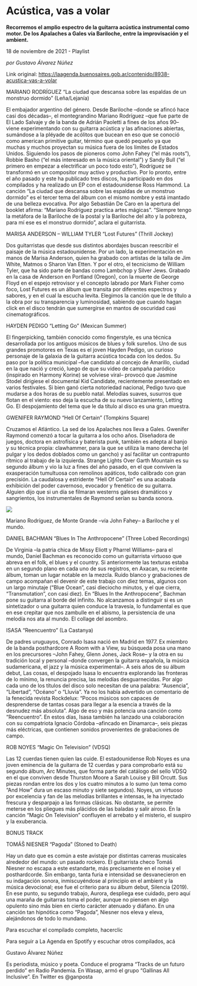 # Acústica, vas a volar

**Recorremos el amplio espectro de la guitarra acústica instrumental como motor. De los Apalaches a Gales vía Bariloche, entre la improvisación y el ambient.**

18 de noviembre de 2021 - Playlist

_por Gustavo Álvarez Núñez_

Link original: https://laagenda.buenosaires.gob.ar/contenido/8938-acustica-vas-a-volar



MARIANO RODRÍGUEZ “La ciudad que descansa sobre las espaldas de un monstruo dormido” (Leña/Lejanía)




El embajador argentino del género. Desde Bariloche –donde se afincó hace casi dos décadas–, el montegrandino Mariano Rodríguez –que fue parte de El Lado Salvaje y de la banda de Adrián Paoletti a fines de los años 90– viene experimentando con su guitarra acústica y las afinaciones abiertas, sumándose a la pléyade de acólitos que bucean en eso que se conoció como american primitive guitar, término que quedó pequeño ya que muchas y muchos proyectan su música fuera de los límites de Estados Unidos. Siguiendo los pasos de pioneros como John Fahey (“el más roots”), Robbie Basho (“el más interesado en la música oriental”) y Sandy Bull (“el primero en empezar a electrificar un poco todo esto”), Rodríguez se transformó en un compositor muy activo y productivo. Por lo pronto, entre el año pasado y este ha publicado tres discos, ha participado en dos compilados y ha realizado un EP con el estadounidense Ross Hammond. La canción “La ciudad que descansa sobre las espaldas de un monstruo dormido” es el tercer tema del álbum con el mismo nombre y está imantado de una belleza evocativa. Por algo Sebastián De Caro en la apertura del booklet afirma: “Mariano Rodríguez practica artes mágicas”. “Siempre tengo la metáfora de la Bariloche de la postal y la Bariloche del alto y la pobreza, para mí ese es el monstruo dormido”, aclara el guitarrista.




MARISA ANDERSON – WILLIAM TYLER “Lost Futures” (Thrill Jockey)




Dos guitarristas que desde sus distintos abordajes buscan reescribir el paisaje de la música estadounidense. Por un lado, la experimentación en manos de Marisa Anderson, quien ha grabado con artistas de la talla de Jim White, Matmos o Sharon Van Etten. Y por el otro, el tecnicismo de William Tyler, que ha sido parte de bandas como Lambchop y Silver Jews. Grabado en la casa de Anderson en Portland (Oregon), con la muerte de George Floyd en el espejo retrovisor y el concepto labrado por Mark Fisher como foco, Lost Futures es un álbum que transita por diferentes espectros y sabores, y en el cual la escucha levita. Elegimos la canción que le de título a la obra por su transparencia y luminosidad, sabiendo que cuando hagan click en el disco tendrán que sumergirse en mantos de oscuridad casi cinematográficos.




HAYDEN PEDIGO “Letting Go” (Mexican Summer)




El fingerpicking, también conocido como fingerstyle, es una técnica desarrollada por los antiguos músicos de blues y folk sureños. Uno de sus grandes promotores en Texas es el joven Hayden Pedigo, un curioso personaje de la galaxia de la guitarra acústica tocada con los dedos. Su paso por la política municipal –fue candidato al concejo de Amarillo, ciudad en la que nació y creció, luego de que su video de campaña paródico (inspirado en Harmony Korine) se volviese viral– provocó que Jasmine Stodel dirigiese el documental Kid Candidate, recientemente presentado en varios festivales. Si bien ganó cierta notoriedad nacional, Pedigo tuvo que mudarse a dos horas de su pueblo natal. Melodías suaves, susurros que flotan en el viento: eso deja la escucha de su nuevo lanzamiento, Letting Go. El despojamiento del tema que le da título al disco es una gran muestra.




GWENIFER RAYMOND “Hell Of Certain” (Tompkins Square)




Cruzamos el Atlántico. La sed de los Apalaches nos lleva a Gales. Gwenifer Raymond comenzó a tocar la guitarra a los ocho años. Diseñadora de juegos, doctora en astrofísica y baterista punk, también es adepta al banjo y su técnica propia: clawhammer, para la que se utiliza la mano derecha (el pulgar y los dedos doblados como un gancho) y así facilitar un contrapunto rítmico al trabajo de la izquierda. Strange Lights Over Garth Mountain es su segundo álbum y vio la luz a fines del año pasado, en el que conviven la exasperación tumultuosa con remolinos apáticos, todo calibrado con gran precisión. La caudalosa y estridente “Hell Of Certain” es una acabada exhibición del poder cavernoso, evocador y frenético de su guitarra. Alguien dijo que si un día se filmaran westerns galeses dramáticos y sangrientos, los instrumentales de Raymond serían su banda sonora.




![](https://cdn.feater.me/files/images/115093/7ac01e7f-a248-4f7d-9ac7-577fdf9548a0.jpeg)




Mariano Rodríguez, de Monte Grande –vía John Fahey– a Bariloche y el mundo.




DANIEL BACHMAN “Blues In The Anthropocene” (Three Lobed Recordings)




De Virginia –la patria chica de Missy Eliott y Pharrel Williams– para el mundo, Daniel Bachman es reconocido como un guitarrista virtuoso que abreva en el folk, el blues y el country. Si anteriormente las texturas estaba en un segundo plano en cada uno de sus registros, en Axacan, su reciente álbum, toman un lugar notable en la mezcla. Ruido blanco y grabaciones de campo acompañan el devenir de este trabajo con diez temas, algunos con un largo minutaje (“Blue Ocean”, casi dieciocho minutos, y el que cierra, “Transmutation”, con casi diez). En “Blues In the Anthropocene”, Bachman pone su guitarra al borde del infinito. No alcanzamos a distinguir si es un sintetizador o una guitarra quien conduce la travesía, lo fundamental es que en ese crepitar que nos zambulle en el abismo, la persistencia de una melodía nos ata al mundo. El collage del asombro.




ISASA “Reencuentro” (La Castanya)




De padres uruguayos, Conrado Isasa nació en Madrid en 1977. Ex miembro de la banda posthardcore A Room with a View, su búsqueda posa una mano en los precursores –John Fahey, Glenn Jones, Jack Rose– y la otra en su tradición local y personal –donde convergen la guitarra española, la música sudamericana, el jazz y la música experimental–. A seis años de su álbum debut, Las cosas, el despojado Isasa lo encuentra explorando las fronteras de lo mínimo, la renuncia precisa, las melodías desguarnecidas. Por algo cada uno de los títulos del disco solo necesitan de una palabra: “Ausencia”, “Libertad”, “Océano” o “Lluvia”. Ya no los había advertido un comentario de la fenecida revista Rockdelux: “Pocos músicos son capaces de desprenderse de tantas cosas para llegar a la esencia a través de la desnudez más absoluta”. Algo de eso y más potencia una canción como “Reencuentro”. En estos días, Isasa también ha lanzado una colaboración con su compatriota Ignacio Córdoba –afincado en Dinamarca–, seis piezas más eléctricas, que contienen sonidos provenientes de grabaciones de campo.




ROB NOYES “Magic On Television” (VDSQ)




Las 12 cuerdas tienen quien las cuide. El estadounidense Rob Noyes es una joven eminencia de la guitarra de 12 cuerdas y para comprobarlo está su segundo álbum, Arc Minutes, que forma parte del catálogo del sello VDSQ en el que conviven desde Thurston Moore a Sarah Louise y Bill Orcutt. Sus piezas rondan entre los dos y los cuatro minutos a lo sumo (un tema como “And How” dura un escaso minuto y siete segundos). Noyes, un virtuoso por excelencia y fan de las melodías brillantes e intensas, le ha inyectado frescura y desparpajo a las formas clásicas. No obstante, se permite meterse en los pliegues más plácidos de las baladas y salir airoso. En la canción “Magic On Television” confluyen el arrebato y el misterio, el suspiro y la exuberancia.




BONUS TRACK




TOMÁŠ NIESNER “Pagoda” (Stoned to Death)




Hay un dato que es común a este avistaje por distintas carreras musicales alrededor del mundo: un pasado rockero. El guitarrista checo Tomáš Niesner no escapa a este estandarte, más precisamente en el noise y el posthardcorde. Sin embargo, tanta furia e intensidad se desvanecieron en su indagación sonora, inmiscuyéndose al principio en el ambient y la música devocional; ese fue el criterio para su álbum debut, Silencia (2019). En ese punto, su segundo trabajo, Aurora, despliega ese cuidado, pero aquí una maraña de guitarras toma el poder, aunque no piensen en algo opulento sino más bien en cierto carácter atenuado y diáfano. En una canción tan hipnótica como “Pagoda”, Niesner nos eleva y eleva, alejándonos de todo lo mundano.




Para escuchar el compilado completo, hacerclic




Para seguir a La Agenda en Spotify y escuchar otros compilados, acá




Gustavo Álvarez Núñez




Es periodista, músico y poeta. Conduce el programa “Tracks de un futuro perdido” en Radio Pandemia. En Wasap, armó el grupo “Gallinas All Inclusive”. En Twitter es @ganposta



